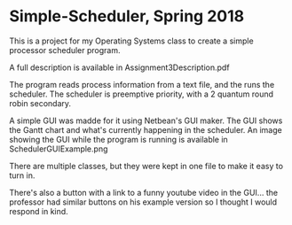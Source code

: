 # Simple-Scheduler, Spring 2018

This is a project for my Operating Systems class to create a simple processor scheduler program.

A full description is available in Assignment3Description.pdf

The program reads process information from a text file, and the runs the scheduler. The scheduler is preemptive priority, with a 2 quantum round robin secondary.

A simple GUI was madde for it using Netbean's GUI maker. The GUI shows the Gantt chart and what's currently happening in the scheduler. An image showing the GUI while the program is running is available in SchedulerGUIExample.png

There are multiple classes, but they were kept in one file to make it easy to turn in.

There's also a button with a link to a funny youtube video in the GUI... the professor had similar buttons on his example version so I thought I would respond in kind.

